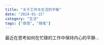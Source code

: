 ```yaml
---
title: "关于工作与生活的平衡"
date: "2024-01-15"
category: "生活"
tags: ["感悟", "随笔"]
---
```

最近在思考如何在忙碌的工作中保持内心的平静...